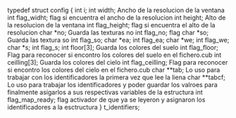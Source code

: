 typedef struct	config
{
	int			i;
	int			width;				Ancho de la resolucion de la ventana
	int			flag_widht;			flag si encuentra el ancho de la resolucion
	int			height;				Alto de la resolucion de la ventana
	int			flag_height;		flag si encuentra el alto de la resolucion
	char		*no;				Guarda las texturas no
	int			flag_no;			flag
	char		*so;				Guarda las textura so
	int			flag_so;
	char		*ea;
	int			flag_ea;
	char		*we;
	int			flag_we;
	char		*s;
	int			flag_s;
	int			floor[3];			Guarda los colores del suelo
	int			flag_floor;			Flag para reconocer si encontro los colores del suelo en el fichero.cub
	int			ceilling[3];		Guarda los colores del cielo
	int			flag_ceilling;		Flag para reconocer si encontro los colores del cielo en el fichero.cub
	char		**tab;				Lo uso para trabajar con los identificadores la primera vez que lee la liena
	char		**tabcf;			Lo uso para trabajar los identificadores y poder guardar los valroes para finalmente asigarlos a sus respectivas variables de la estructura
	int			flag_map_ready; 	flag activador de que ya se leyeron y asignaron los identificadores a la esctructura
}								t_identifiers;

